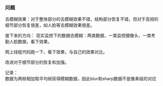 

###  问题  
去模糊效果：对于整体部分的去模糊效果不错，结构部分恢复不错，但对于高频的细节部分恢复很差，如人脸等去模糊效果很差。


接下来的方向：
现实监控下的数据去模糊：两类数据，一类监控摄像头，一类考勤人脸数据，看下效果。
  
网上线程代码跑一下，看下效果，与自己的效果对比。

改进对于细节部分的恢复和加强。



记录：  
数据为两帧相加取平均帧获得模糊数据，因此blur和sharp数据不是像素级的对应
<!--stackedit_data:
eyJoaXN0b3J5IjpbNTM2MDg5MjEzLDEyNDI2MTQ3ODksLTU1Nj
QyNjMxOSw3NjIxNzY0NzEsLTk0NzMyNjQ3OV19
-->